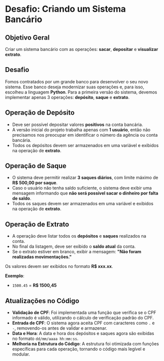 # Desafio: Criando um Sistema Bancário

## Objetivo Geral

Criar um sistema bancário com as operações: **sacar**, **depositar** e **visualizar extrato**.

## Desafio

Fomos contratados por um grande banco para desenvolver o seu novo sistema. Esse banco deseja modernizar suas operações e, para isso, escolheu a linguagem **Python**. Para a primeira versão do sistema, devemos implementar apenas 3 operações: **depósito**, **saque** e **extrato**.

## Operação de Depósito

- Deve ser possível depositar valores **positivos** na conta bancária.
- A versão inicial do projeto trabalha apenas com **1 usuário**, então não precisamos nos preocupar em identificar o número da agência ou conta bancária.
- Todos os depósitos devem ser armazenados em uma variável e exibidos na operação de **extrato**.

## Operação de Saque

- O sistema deve permitir realizar **3 saques diários**, com limite máximo de **R$ 500,00 por saque**.
- Caso o usuário não tenha saldo suficiente, o sistema deve exibir uma mensagem informando que **não será possível sacar o dinheiro por falta de saldo**.
- Todos os saques devem ser armazenados em uma variável e exibidos na operação de **extrato**.

## Operação de Extrato

- A operação deve listar todos os **depósitos** e **saques** realizados na conta.
- No final da listagem, deve ser exibido o **saldo atual** da conta.
- Se o extrato estiver em branco, exibir a mensagem: **"Não foram realizadas movimentações."**

Os valores devem ser exibidos no formato **R$ xxx.xx**.

**Exemplo**:

- `1500.45` = **R$ 1500,45**

## Atualizações no Código

- **Validação de CPF**: Foi implementada uma função que verifica se o CPF informado é válido, utilizando o cálculo de verificação padrão do CPF.
- **Entrada de CPF**: O sistema agora aceita CPF com caracteres como `.` e `-`, removendo-os antes de validar e armazenar.
- **Data e Hora**: A data e hora dos depósitos e saques agora são exibidas no formato `dd/mm/aaaa hh:mm:ss`.
- **Melhoria na Estrutura do Código**: A estrutura foi otimizada com funções específicas para cada operação, tornando o código mais legível e modular.
